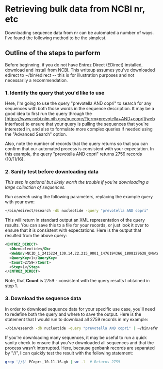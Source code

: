 # Retrieving bulk data from NCBI nr, etc

Downloading sequence data from nr can be automated a number of ways. I've found the following method to be the simplest. 

## Outline of the steps to perform

Before beginning, if you do not have Entrez Direct (EDirect) installed, download and install from NCBI. This writeup assumes you've downloaded edirect to ~/bin/edirect -- this is for illustration purposes and not necessarily a recommendation.

### 1. Identify the query that you'd like to use

Here, I'm going to use the query "prevotella AND copri" to search for any sequences with both those words in the sequence description. It may be a good idea to first run the query through the [https://www.ncbi.nlm.nih.gov/nuccore/?term=prevotella+AND+copri](web interface) to ensure that your query is pulling the sequences that you're interested in, and also to formulate more complex queries if needed using the "Advanced Search" option. 

Also, note the number of records that the query returns so that you can confirm that our automated process is consistent with your expectation. In this example, the query "prevotella AND copri" returns 2759 records (10/11/16).

### 2. Sanity test before downloading data
*This step is optional but likely worth the trouble if you're downloading a large collection of sequences.*

Run *esearch* using the following parameters, replacing the example query with your own:
```bash
~/bin/edirect/esearch -db nucleotide -query "prevotella AND copri"
```

This will return in standard output an XML representation of the query results. You can save this to a file for your records, or just look it over to ensure that it is consistent with expectations. Here is the output that resulted from the above query:
```xml
<ENTREZ_DIRECT>
  <Db>nucleotide</Db>
  <WebEnv>NCID_1_2415224_130.14.22.215_9001_1476194366_1808129638_0MetA0_S_MegaStore_F_1</WebEnv>
  <QueryKey>1</QueryKey>
  <Count>2759</Count>
  <Step>1</Step>
</ENTREZ_DIRECT>
```

Note, that __Count__ is 2759 - consistent with the query results I obtained in step 1.

### 3. Download the sequence data

In order to download sequence data for your specific use case, you'll need to redefine both the query and where to save the output. Here is the statement that I would run to download all 2759 records in my example:
```bash
~/bin/esearch -db nucleotide -query "prevotella AND copri" | ~/bin/efetch -format gb > PCopri_10-11-16.gb
```

If you're downloading many sequences, it may be useful to run a quick sanity check to ensure that you've downloaded all sequences and that the process wasn't interrupted. Here, because genbank records are separated by "//", I can quickly test the result with the following statement:
```bash
grep '//$' PCopri_10-11-16.gb | wc -l  # Returns 2759
```
